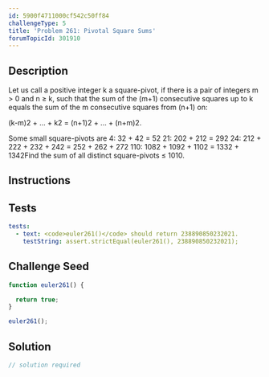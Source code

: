 ```yaml
---
id: 5900f4711000cf542c50ff84
challengeType: 5
title: 'Problem 261: Pivotal Square Sums'
forumTopicId: 301910
---
```


## Description
<section id='description'>
Let us call a positive integer k a square-pivot, if there is a pair of integers m > 0 and n ≥ k, such that the sum of the (m+1) consecutive squares up to k equals the sum of the m consecutive squares from (n+1) on:

(k-m)2 + ... + k2 = (n+1)2 + ... + (n+m)2.

Some small square-pivots are
4: 32 + 42
 = 52
21: 202 + 212 = 292
24: 212 + 222 + 232 + 242 = 252 + 262 + 272
110: 1082 + 1092 + 1102 = 1332 + 1342Find the sum of all distinct square-pivots ≤ 1010.
</section>

## Instructions
<section id='instructions'>

</section>

## Tests
<section id='tests'>

```yml
tests:
  - text: <code>euler261()</code> should return 238890850232021.
    testString: assert.strictEqual(euler261(), 238890850232021);

```

</section>

## Challenge Seed
<section id='challengeSeed'>

<div id='js-seed'>

```js
function euler261() {

  return true;
}

euler261();
```

</div>



</section>

## Solution
<section id='solution'>

```js
// solution required
```

</section>
